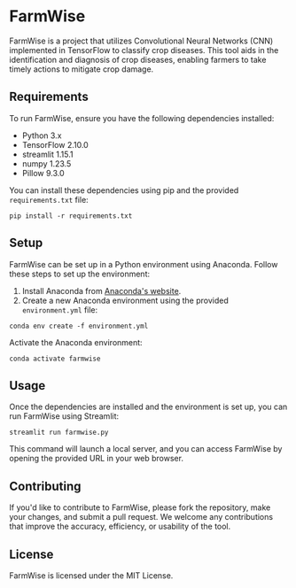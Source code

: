 <h1>FarmWise</h1>

<p>FarmWise is a project that utilizes Convolutional Neural Networks (CNN) implemented in TensorFlow to classify crop diseases. This tool aids in the identification and diagnosis of crop diseases, enabling farmers to take timely actions to mitigate crop damage.</p>

<h2>Requirements</h2>

<p>To run FarmWise, ensure you have the following dependencies installed:</p>

<ul>
        <li>Python 3.x</li>
        <li>TensorFlow 2.10.0</li>
        <li>streamlit 1.15.1</li>
        <li>numpy 1.23.5</li>
        <li>Pillow 9.3.0</li>
</ul>

<p>You can install these dependencies using pip and the provided <code>requirements.txt</code> file:</p>

<pre><code>pip install -r requirements.txt</code></pre>

<h2>Setup</h2>

<p>FarmWise can be set up in a Python environment using Anaconda. Follow these steps to set up the environment:</p>

<ol>
        <li>Install Anaconda from <a href="https://www.anaconda.com/products/distribution">Anaconda's website</a>.</li>
        <li>Create a new Anaconda environment using the provided <code>environment.yml</code> file:</li>
</ol>

<pre><code>conda env create -f environment.yml</code></pre>

<p>Activate the Anaconda environment:</p>

<pre><code>conda activate farmwise</code></pre>

<h2>Usage</h2>

<p>Once the dependencies are installed and the environment is set up, you can run FarmWise using Streamlit:</p>

<pre><code>streamlit run farmwise.py</code></pre>

<p>This command will launch a local server, and you can access FarmWise by opening the provided URL in your web browser.</p>

<h2>Contributing</h2>

<p>If you'd like to contribute to FarmWise, please fork the repository, make your changes, and submit a pull request. We welcome any contributions that improve the accuracy, efficiency, or usability of the tool.</p>

<h2>License</h2>

<p>FarmWise is licensed under the MIT License.</p>
